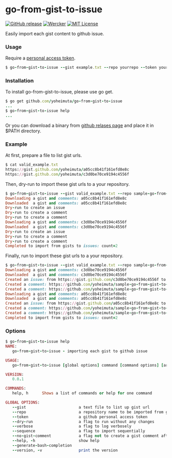 # go-from-gist-to-issue #

[![GitHub release](http://img.shields.io/github/release/yoheimuta/go-from-gist-to-issue.svg?style=flat-square)][release]
[![Wercker](http://img.shields.io/wercker/ci/54393fe184570fc622001411.svg?style=flat-square)][wercker]
[![MIT License](http://img.shields.io/badge/license-MIT-blue.svg?style=flat-square)][license]

[release]: https://github.com/yoheimuta/go-from-gist-to-issue/releases
[wercker]: https://app.wercker.com/project/bykey/371feff8aaae40a8317fa0192a72803f
[license]: https://github.com/yoheimuta/go-from-gist-to-issue/blob/master/LICENSE

Easily import each gist content to github issue.

### Usage

Require a [personal access token](https://github.com/blog/1509-personal-api-tokens).

```ruby
$ go-from-gist-to-issue --gist example.txt --repo yourrepo --token yourtoken
```

### Installation

To install go-from-gist-to-issue, please use go get.

```ruby
$ go get github.com/yoheimuta/go-from-gist-to-issue
...
$ go-from-gist-to-issue help
...
```

Or you can download a binary from [github relases page](https://github.com/yoheimuta/go-from-gist-to-issue/releases) and place it in $PATH directory.

### Example

At first, prepare a file to list gist urls.

```ruby
$ cat valid_example.txt
https://gist.github.com/yoheimuta/a05cc8b41f161efd8e8c
https://gist.github.com/yoheimuta/c3d0be70ce9194c4556f
```

Then, dry-run to import these gist urls to a your repository.

```ruby
$ go-from-gist-to-issue --gist valid_example.txt --repo sample-go-from-gist-to-issue --token *** --no-gist-comment --dry-run
Downloading a gist and comments: a05cc8b41f161efd8e8c
Downloaded  a gist and comments: a05cc8b41f161efd8e8c
Dry-run to create an issue
Dry-run to create a comment
Dry-run to create a comment
Downloading a gist and comments: c3d0be70ce9194c4556f
Downloaded  a gist and comments: c3d0be70ce9194c4556f
Dry-run to create an issue
Dry-run to create a comment
Dry-run to create a comment
Completed to import from gists to issues: count=2
```

Finally, run to import these gist urls to a your repository.

```ruby
$ go-from-gist-to-issue --gist valid_example.txt --repo sample-go-from-gist-to-issue --token a8d9ab0c69d087a06161b4461bd95e4083c78611 --no-gist-comment
Downloading a gist and comments: c3d0be70ce9194c4556f
Downloaded  a gist and comments: c3d0be70ce9194c4556f
Created an issue: from https://gist.github.com/c3d0be70ce9194c4556f to https://github.com/yoheimuta/sample-go-from-gist-to-issue/issues/259
Created a comment: https://github.com/yoheimuta/sample-go-from-gist-to-issue/issues/259#issuecomment-99134645
Created a comment: https://github.com/yoheimuta/sample-go-from-gist-to-issue/issues/259#issuecomment-99134648
Downloading a gist and comments: a05cc8b41f161efd8e8c
Downloaded  a gist and comments: a05cc8b41f161efd8e8c
Created an issue: from https://gist.github.com/a05cc8b41f161efd8e8c to https://github.com/yoheimuta/sample-go-from-gist-to-issue/issues/260
Created a comment: https://github.com/yoheimuta/sample-go-from-gist-to-issue/issues/260#issuecomment-99134646
Created a comment: https://github.com/yoheimuta/sample-go-from-gist-to-issue/issues/260#issuecomment-99134650
Completed to import from gists to issues: count=2
```

### Options

```ruby
$ go-from-gist-to-issue help
NAME:
   go-from-gist-to-issue - importing each gist to github issue

USAGE:
   go-from-gist-to-issue [global options] command [command options] [arguments...]

VERSION:
   0.0.1

COMMANDS:
   help, h      Shows a list of commands or help for one command

GLOBAL OPTIONS:
   --gist                       a text file to list up gist url
   --repo                       a repository name to be imported from gists
   --token                      a github personal access token
   --dry-run                    a flag to run without any changes
   --verbose                    a flag to log verbosely
   --sequence                   a flag to import sequentially
   --no-gist-comment            a flag not to create a gist comment after completing each import
   --help, -h                   show help
   --generate-bash-completion
   --version, -v                print the version
```
